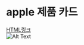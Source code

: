 # apple 제품 카드
[HTML링크](https://littlestar0508.github.io/homework/apple/apple.html)<br/>
![Alt Text]("../../images/apple_wide.gif")